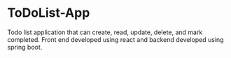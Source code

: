 # ToDoList-App
Todo list application that can create, read, update, delete, and mark completed. Front end developed using react and backend developed using spring boot.
